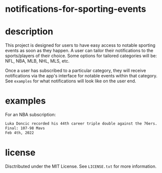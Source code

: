 # notifications-for-sporting-events

# description
This project is designed for users to have easy access to notable sporting events as soon as they happen. A user can tailor their notifications to the sports/players of their choice. Some options for tailored categories will be: NFL, NBA, MLB, NHL, MLS, etc.

Once a user has subscribed to a particular category, they will receive notifications via the app's interface for notable events within that category. See `examples` for what notifications will look like on the user end. 

# examples
For an NBA subscription:
```bash
Luka Doncic recorded his 44th career triple double against the 76ers.
Final: 107-98 Mavs
Feb 4th, 2022
```

# license 
Disctributed under the MIT License. See `LICENSE.txt` for more information.
